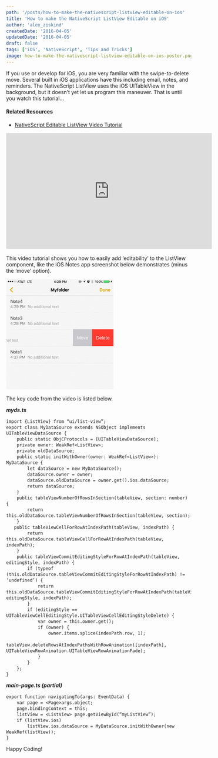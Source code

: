 ```yaml
---
path: '/posts/how-to-make-the-nativescript-listview-editable-on-ios'
title: 'How to make the NativeScript ListView Editable on iOS'
author: 'alex_ziskind'
createdDate: '2016-04-05'
updatedDate: '2016-04-05'
draft: false
tags: ['iOS', 'NativeScript', 'Tips and Tricks']
image: how-to-make-the-nativescript-listview-editable-on-ios-poster.png
---
```


If you use or develop for iOS, you are very familiar with the swipe-to-delete move. Several built in iOS applications have this including email, notes, and reminders. The NativeScript ListView uses the iOS UITableView in the background, but it doesn’t yet let us program this maneuver. That is until you watch this tutorial…

#### Related Resources

* [NativeScript Editable ListView Video Tutorial](https://youtu.be/u-ZmCZPEIwY)

<div class="videoWrapper">
    <iframe width="560" height="315" src="https://www.youtube.com/embed/u-ZmCZPEIwY" frameborder="0" allowfullscreen></iframe>
</div>

This video tutorial shows you how to easily add ‘editability’ to the ListView component, like the iOS Notes app screenshot below demonstrates (minus the ‘move’ option).

![editable_listView](editable_listView.png)

The key code from the video is listed below.

**_myds.ts_**

```
import {ListView} from “ui/list-view”;
export class MyDataSource extends NSObject implements UITableViewDataSource {
    public static ObjCProtocols = [UITableViewDataSource];
    private owner: WeakRef<ListView>;
    private oldDataSource;
    public static initWithOwner(owner: WeakRef<ListView>): MyDataSource {
        let dataSource = new MyDataSource();
        dataSource.owner = owner;
        dataSource.oldDataSource = owner.get().ios.dataSource;
        return dataSource;
    }
    public tableViewNumberOfRowsInSection(tableView, section: number) {
        return this.oldDataSource.tableViewNumberOfRowsInSection(tableView, section);
    }
   public tableViewCellForRowAtIndexPath(tableView, indexPath) {
        return this.oldDataSource.tableViewCellForRowAtIndexPath(tableView, indexPath);
    }
    public tableViewCommitEditingStyleForRowAtIndexPath(tableView, editingStyle, indexPath) {
        if (typeof (this.oldDataSource.tableViewCommitEditingStyleForRowAtIndexPath) != ‘undefined’) {
            return this.oldDataSource.tableViewCommitEditingStyleForRowAtIndexPath(tableView, editingStyle, indexPath);
        }
        if (editingStyle == UITableViewCellEditingStyle.UITableViewCellEditingStyleDelete) {
            var owner = this.owner.get();
            if (owner) {
                owner.items.splice(indexPath.row, 1);
                tableView.deleteRowsAtIndexPathsWithRowAnimation([indexPath], UITableViewRowAnimation.UITableViewRowAnimationFade);
            }
        }
    };
}
```

**_main-page.ts (partial)_**

```
export function navigatingTo(args: EventData) {
    var page = <Page>args.object;
    page.bindingContext = this;
    listView = <ListView> page.getViewById(“myListView”);
    if (listView.ios)
        listView.ios.dataSource = MyDataSource.initWithOwner(new WeakRef(listView));
}
```

Happy Coding!

